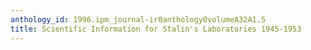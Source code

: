 ```yaml
---
anthology_id: 1996.ipm_journal-ir0anthology0volumeA32A1.5
title: Scientific Information for Stalin's Laboratories 1945-1953
---
```

